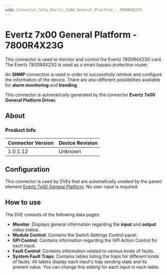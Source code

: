 ```yaml
---
uid: Connector_help_Evertz_7x00_General_Platform_-_7800R4X23G
---
```


# Evertz 7x00 General Platform - 7800R4X23G

This connector is used to monitor and control the Evertz 7800R4X23G card. The Evertz 7800R4X23G is used as a smart bypass protection router.

An **SNMP** connection is used in order to successfully retrieve and configure the information of the device. There are also different possibilities available for **alarm monitoring** and **trending**.

This connector is automatically generated by the connector **Evertz 7x00 General Platform Driver.**

## About

### Product Info

| **Connector Version** | **Device Revision** |
|--------------------|---------------------|
| 1.0.1.12           | Unknown             |

## Configuration

This connector is used by DVEs that are automatically created by the parent element [Evertz 7x00 General Platform](xref:Connector_help_Evertz_7x00_General_Platform). No user input is required.

## How to use

The DVE consists of the following data pages:

- **Monitor**: Displays general information regarding the **input** and **output** video status.
- **Module Control**: Contains the Switch Settings Control panel.
- **GPI Control**: Contains information regarding the GPI Action Control for each input.
- **Fault Control**: Contains information related to various kinds of faults.
- **System Fault Traps**: Contains tables listing the traps for different kinds of faults. All tables display each input's trap sending state and its present value. You can change this setting for each input in each table.
